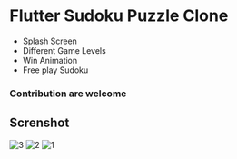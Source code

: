 # Flutter Sudoku Puzzle Clone
- Splash Screen
- Different Game Levels
- Win Animation
- Free play Sudoku

### Contribution are welcome



## Screnshot 
![3](https://user-images.githubusercontent.com/44415252/181580064-46501953-bea0-4826-a2c3-88e2814a93a2.png)
![2](https://user-images.githubusercontent.com/44415252/181580088-6a4760b9-91b9-46bd-b409-55de2d7065d7.png)
![1](https://user-images.githubusercontent.com/44415252/181580093-0c7516a3-6d37-490f-8e3e-99084fd1ba0a.png)



